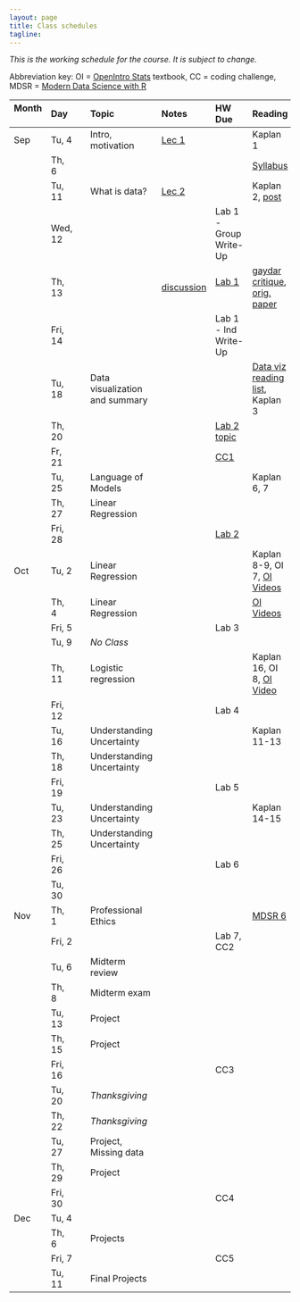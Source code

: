 ```yaml
---
layout: page
title: Class schedules
tagline: 
---
```


<!---Updated restructuring--->

*This is the working schedule for the course. It is subject to change.*

Abbreviation key: OI = [OpenIntro Stats](https://www.openintro.org/stat/index.php?stat_book=os) textbook, CC = coding challenge, MDSR = [Modern Data Science with R](http://mdsr-book.github.io/)

Month &nbsp; | Day   |     | Topic |  Notes &nbsp;   | HW Due &nbsp;  | Reading 
:---- |:----- | --- |:----- |:-----  |:------ |:------- 
 Sep | Tu, 4 |     | Intro, motivation | [Lec 1](../assets/lectures/lecture1-intro-regression/lecture1-intro-regression.pdf) ||Kaplan 1
     | Th,  6|     |  | | | [Syllabus](../assets/syllabus/data-stories-reich-syllabus.pdf) 
     | Tu, 11|     | What is data?     | [Lec 2](../assets/lectures/lecture2-what-is-data/lecture2-what-is-data.pdf) |  | Kaplan 2, [post](https://simplystatistics.org/2018/08/15/the-law-and-order-of-data-science/) 
     | Wed, 12|    ||| Lab 1 - Group Write-Up| 
     | Th, 13|     |  | [discussion](../assets/labs/lab1-data/lab1-data.pdf) | [Lab 1](../assets/labs/lab1-data/lab1-discussion.pdf) &nbsp; &nbsp; | [gaydar critique](http://www.stat.columbia.edu/~gelman/research/unpublished/gaydar5.pdf), [orig. paper](https://psyarxiv.com/hv28a/)
     | Fri, 14|    |   | | Lab 1 - Ind Write-Up|
     | Tu, 18|     | Data visualization and summary | <!--[Lec 3](../assets/lectures/lecture3-data-viz/lecture3-data-viz.pdf)--> |  | [Data viz reading list](data-viz-reading-list.html), Kaplan 3
     | Th, 20|     |    | | [Lab 2 topic](https://goo.gl/forms/q9G3ABH1m7wuyOaI3) | 
     | Fr, 21|     |    | | [CC1](../assets/challenges/coding-challenge-1.pdf) | 
     | Tu, 25|     | Language of Models | <!--[Lec 4](../assets/lectures/lecture4-models/lecture4-model-language.pdf) --> || Kaplan 6, 7  
     | Th, 27|     | Linear Regression | | | 
     | Fri, 28|    |    |  | [Lab 2](../assets/labs/lab2-blog/lab2-blog.pdf)|
 Oct | Tu,  2|     | Linear Regression | <!--[Lec 5](../assets/lectures/lecture5-splines/lecture-splines.pdf)--> || Kaplan 8-9, OI 7, [OI Videos](https://www.youtube.com/playlist?list=PLkIselvEzpM63ikRfN41DNIhSgzboELOM) 
     | Th,  4|     | Linear Regression | <!--[Lec 6](../assets/lectures/lecture6-regress/lecture6-regress.pdf) -->| <!--[Lab 3](../assets/labs/lab3-regress/lab3-regress.pdf) --> | [OI Videos](https://www.youtube.com/playlist?list=PLkIselvEzpM5f1HYzIjFt52SD4izsJ2_I)  
     | Fri, 5|    |    | | Lab 3|
     | Tu, 9|     | _No Class_ |   | | 
     | Th, 11|     | Logistic regression | <!-- [Lec 7](../assets/lectures/lecture7-logistic/lecture7-logistic.pdf)--> || Kaplan 16, OI 8, [OI Video](https://www.youtube.com/watch?v=uYC2eLVSpI8&list=PLkIselvEzpM5f1HYzIjFt52SD4izsJ2_I&index=4)
     | Fri, 12|    |   | | Lab 4|
     | Tu, 16|     | Understanding Uncertainty | <!--[Lec 8](../assets/lectures/lecture8-confidence/lecture8-inference.pdf), [Suppl](../assets/lectures/lecture8-confidence/lecture8-activity.html) -->| |  Kaplan 11-13
     | Th, 18|     | Understanding Uncertainty |  <!--[Lec 9](../assets/lectures/lecture9-intervals/lecture9-intervals.pdf), [Suppl](../assets/lectures/lecture9-intervals/lecture9-activity.Rmd)-->  | || 
     | Fri, 19|    |    | | Lab 5|
     | Tu, 23|     | Understanding Uncertainty | || Kaplan 14-15
     | Th, 25|     | Understanding Uncertainty |  | | 
     | Fri, 26|    |    | | Lab 6|
     | Tu, 30|     |  | | <!--[Lab 6](../assets/labs/lab6-infer/lab6-infer.pdf)--> | 
 Nov | Th,  1|     | Professional Ethics | | | [MDSR 6](http://mdsr-book.github.io/excerpts/mdsr-ethics.pdf)
     | Fri, 2|     |    | | Lab 7, CC2|
     | Tu,  6|     | Midterm review | | <!--[Lab 7](../assets/labs/lab7-predict/lab7-predict.pdf)--> | 
     | Th,  8|     | Midterm exam   | | | 
     | Tu, 13|     | Project  | | | 
     | Th, 15|     | Project  | | | 
     | Fri, 16|    |          | | CC3|
     | Tu, 20|     | _Thanksgiving_   | | |
     | Th, 22|     | _Thanksgiving_    | | | 
     | Tu, 27|     | Project, Missing data  | <!--[Lec 10](../assets/lectures/lecture10-impute/lecture10-impute.pdf)--> || 
     | Th, 29|     | Project  | | | 
     | Fri, 30|    |          | | CC4|
 Dec | Tu,  4|     |  | | |
     | Th,  6|     | Projects | | | 
     | Fri, 7|     |     | | CC5|
     | Tu, 11|     | Final Projects | | |
